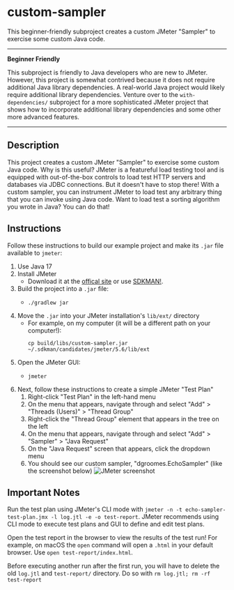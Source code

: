# custom-sampler

This beginner-friendly subproject creates a custom JMeter "Sampler" to exercise some custom Java code.

---
**Beginner Friendly**

This subproject is friendly to Java developers who are new to JMeter. However, this project is somewhat contrived
because it does not require additional Java library dependencies. A real-world Java project would likely require additional
library dependencies. Venture over to the `with-dependencies/` subproject for a more sophisticated JMeter project that
shows how to incorporate additional library dependencies and some other more advanced features.

---

## Description

This project creates a custom JMeter "Sampler" to exercise some custom Java code. Why is this useful? JMeter is a
featureful load testing tool and is equipped with out-of-the-box controls to load test HTTP servers and databases via
JDBC connections. But it doesn't have to stop there! With a custom sampler, you can instrument JMeter to load test any
arbitrary thing that you can invoke using Java code. Want to load test a sorting algorithm you wrote in Java? You can do
that!

## Instructions

Follow these instructions to build our example project and make its `.jar` file available to `jmeter`:

1. Use Java 17
2. Install JMeter
   * Download it at the [offical site](https://jmeter.apache.org/download_jmeter.cgi) or use [SDKMAN!](https://sdkman.io/).
3. Build the project into a `.jar` file:
   * ```shell
     ./gradlew jar
     ```
4. Move the `.jar` into your JMeter installation's `lib/ext/` directory
   * For example, on my computer (it will be a different path on your computer!):
     ```shell
     cp build/libs/custom-sampler.jar ~/.sdkman/candidates/jmeter/5.6/lib/ext
     ```
5. Open the JMeter GUI:
   * ```shell
     jmeter
     ```
6. Next, follow these instructions to create a simple JMeter "Test Plan"
   1. Right-click "Test Plan" in the left-hand menu
   2. On the menu that appears, navigate through and select "Add" > "Threads (Users)" > "Thread Group"
   3. Right-click the "Thread Group" element that appears in the tree on the left
   4. On the menu that appears, navigate through and select "Add" > "Sampler" > "Java Request"
   5. On the "Java Request" screen that appears, click the dropdown menu
   6. You should see our custom sampler, "dgroomes.EchoSampler" (like the screenshot below)
![JMeter screenshot](jmeter-screenshot.png "JMeter Screenshot")


## Important Notes

Run the test plan using JMeter's CLI mode with `jmeter -n -t echo-sampler-test-plan.jmx -l log.jtl -e -o test-report`.
JMeter recommends using CLI mode to execute test plans and GUI to define and edit test plans.

Open the test report in the browser to view the results of the test run! For example, on macOS the `open` command will
open a `.html` in your default browser. Use `open test-report/index.html`.

Before executing another run after the first run, you will have to delete the old `log.jtl` and `test-report/`
directory. Do so with `rm log.jtl; rm -rf test-report`
